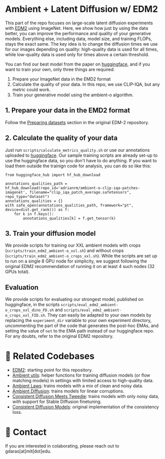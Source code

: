 
# Ambient + Latent Diffusion w/ EDM2

This part of the repo focuses on large-scale latent diffusion experiments with [EDM2](https://github.com/NVlabs/edm2) using ImageNet. Here, we show how just by using the data better, you can improve the performance and quality of your generative models. Everything else, including data, model size, and training FLOPs, stays the exact same. The key idea is to change the diffusion times we use for our images depending on quality: high-quality data is used for all times, while low-quality data is used only for times above a certain threshold.

You can find our best model from the paper on [huggingface](https://huggingface.co/giannisdaras/ambient-o-imagenet512-xxl-with-crops), and if you want to train your own, only three things are required:
1. Prepare your ImageNet data in the EMD2 format
2. Calculate the quality of your data. In this repo, we use CLIP-IQA, but any metric could work.
3. Train your generative model using the ambient-o algorithm.

## 1. Prepare your data in the EMD2 format

Follow the [Preparing datasets](https://github.com/NVlabs/edm2#preparing-datasets) section in the original EDM-2 repository.

## 2. Calculate the quality of your data

Just run `scripts/calculate_metrics_quality.sh` or use our annotations uploaded to [huggingface](https://huggingface.co/datasets/adrianrm/ambient-o-clip-iqa-patches-imagenet). Our sample training scripts are already set-up to use the huggingface data, so you don't have to do anything. If you want to load them outside the trainign code for analysis, you can do so like this:

```
from huggingface_hub import hf_hub_download

annotations_qualities_path = hf_hub_download(repo_id='adrianrm/ambient-o-clip-iqa-patches-imagenet', filename="clip_iqa_patch_average.safetensors", repo_type="dataset")
annotations_qualities = {}
with safe_open(annotations_qualities_path, framework="pt", device=dist.get_rank()) as f:
    for k in f.keys():
        annotations_qualities[k] = f.get_tensor(k)
```


## 3. Train your diffusion model

We provide scripts for training our XXL ambient models with crops (`scripts/train_edm2_ambient-o_xxl.sh`) and without crops (`scripts/train_edm2_ambient-o_crops_xxl.sh`). While the scripts are set up to run on a single 8 GPU node for simplicity, we suggest following the original EDM2 recommendation of running it on at least 4 such nodes (32 GPUs total).

## Evaluation

We provide scripts for evaluating our strongest model, published on huggingface, in the scripts `scripts/eval_edm2_ambient-o_crops_xxl_dino_FD.sh` and `scripts/eval_edm2_ambient-o_crops_xxl_FID.sh`. They can easily be adapted to your own models by replacing the `experiment_dir` variable to your own experiment directory, uncommenting the part of the code that generates the post-hoc EMAs, and setting the value of `net` to the EMA path instead of our huggingface repo. For any doubts, refer to the original EDM2 repository.

# 🔗 Related Codebases

* [EDM2](https://github.com/NVlabs/edm2): starting point for this repository.
* [Ambient utils](https://github.com/giannisdaras/ambient-utils): helper functions for training diffusion models (or flow matching models) in settings with limited access to high-quality data.
* [Ambient Laws](https://github.com/giannisdaras/ambient-laws): trains models with a mix of clean and noisy data.
* [Ambient Diffusion](https://github.com/giannisdaras/ambient-diffusion): trains models for linear corruptions.
* [Consistent Diffusion Meets Tweedie](https://github.com/giannisdaras/ambient-tweedie): trains models with only noisy data, with support for Stable Diffusion finetuning.
* [Consistent Diffusion Models](https://github.com/giannisdaras/cdm): original implementation of the consistency loss.


# 📧 Contact

If you are interested in colaborating, please reach out to gdaras[at]mit[dot]edu.
